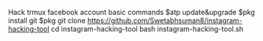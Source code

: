 Hack trmux facebook account basic commands 
$atp update&upgrade 
$pkg install git
$pkg git clone  https://github.com/Swetabhsuman8/instagram-hacking-tool
cd instagram-hacking-tool
bash instagram-hacking-tool.sh
